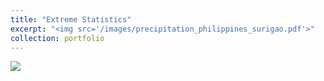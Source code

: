 ```yaml
---
title: "Extreme Statistics"
excerpt: "<img src='/images/precipitation_philippines_surigao.pdf'>"
collection: portfolio
---
```


<img src='/images/website_AIC_ExtremeStatistics.pdf'>
